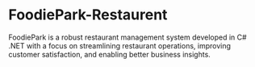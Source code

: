# FoodiePark-Restaurent
FoodiePark is a robust restaurant management system developed in C# .NET with a focus on streamlining restaurant operations, improving customer satisfaction, and enabling better business insights.
